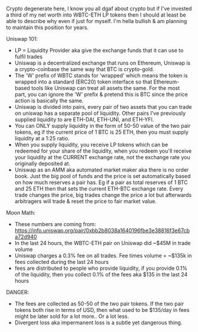 
Crypto degenerate here, I know you all dgaf about crypto but if I've invested a third of my net worth into WBTC-ETH LP tokens then I should at least be able to describe why even if just for myself. I'm hella bullish & am planning to maintain this position for years.

Uniswap 101:
 - LP = Liquidity Provider aka give the exchange funds that it can use to fulfil trades
 - Uniswap is a decentralized exchange that runs on Ethereum, Uniswap is a crypto-coinbase the same way that BTC is crypto-gold.
 - The 'W' prefix of WBTC stands for 'wrapped' which means the token is wrapped into a standard (ERC20) token interface so that Ethereum-based tools like Uniswap can treat all assets the same. For the most part, you can ignore the 'W' prefix & pretend this is BTC since the price action is basically the same.
 - Uniswap is divided into pairs, every pair of two assets that you can trade on uniswap has a separate pool of liquidity. Other pairs I've previously supplied liquidity to are ETH-DAI, ETH-UNI, and ETH-YFI.
 - You can ONLY supply liquidity in the form of 50-50 value of the two pair tokens, eg if the current price of 1 BTC is 25 ETH, then you must supply liquidity at a 1:25 ratio.
 - When you supply liquidity, you receive LP tokens which can be redeemed for your share of the liquidity, when you redeem you'll receive your liquidity at the CURRENT exchange rate, not the exchange rate you originally deposited at.
 - Uniswap as an AMM aka automated market maker aka there is no order book. Just the big pool of funds and the price is set automatically based on how much reserves a pair has. Eg if a pair as total reserves of 1 BTC and 25 ETH then that sets the current ETH-BTC exchange rate. Every trade changes the price, big trades change the price a lot but afterwards arbitragers will trade & reset the price to fair market value.

Moon Math:
 - These numbers are coming from: https://info.uniswap.org/pair/0xbb2b8038a1640196fbe3e38816f3e67cba72d940
 - In the last 24 hours, the WBTC-ETH pair on Uniswap did ~$45M in trade volume
 - Uniswap charges a 0.3% fee on all trades. Fee times volume = ~$135k in fees collected during the last 24 hours
 - fees are distributed to people who provide liquidity, if you provide 0.1% of the liquidity, then you collect 0.1% of the fees aka $135 in the last 24 hours

DANGER:
 - The fees are collected as 50-50 of the two pair tokens. If the two pair tokens both rise in terms of USD, then what used to be $135/day in fees might be later sold for a lot more.. Or a lot less.
 - Divergent loss aka impermanent loss is a subtle yet dangerous thing. 
